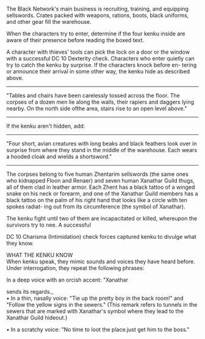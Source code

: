The Black Network's main business is recruiting, training, and equipping sellswords. Crates packed with weapons, rations, boots, black uniforms, and other gear fill the warehouse.

When the characters try to enter, determine if the four kenku inside are aware of their presence before reading the boxed text.

A character with thieves' tools can pick the lock on a door or the window with a successful DC 10 Dexterity check. Characters who enter quietly can try to catch the kenku by surprise. If the characters knock before en- tering or announce their arrival in some other way, the kenku hide as described above.

____
"Tables and chairs have been carelessly tossed across the floor. The corpses of a dozen men lie along the walls, their rapiers and daggers lying nearby. On the north side ofthe area, stairs rise to an open level above."
____

If the kenku aren't hidden, add:

____
"Four short, avian creatures with long beaks and black feathers look over in surprise from where they stand in the middle of the warehouse. Each wears a hooded cloak and wields a shortsword."
____

The corpses belong to five human Zhentarim sellswords (the same ones who kidnapped Floon and Renaer) and seven human Xanathar Guild thugs, all of them clad in leather armor. Each Zhent has a black tattoo of a winged snake on his neck or forearm, and one of the Xanathar Guild members has a black tattoo on the palm of his right hand that looks like a circle with ten spokes radiat- ing out from its circumference (the symbol of Xanathar).

The kenku fight until two of them are incapacitated or killed, whereupon the survivors try to nee. A successful

DC 10 Charisma (Intimidation) check forces captured kenku to divulge what they know.

WHAT THE KENKU KNOW  
When kenku speak, they mimic sounds and voices they have heard before. Under interrogation, they repeat the following phrases:

In a deep voice with an orcish accent: "Xanathar

sends its regards.,.  
• In a thin, nasally voice: "Tie up the pretty boy in the back room!" and "Follow the yellow signs in the sewers." (This remark refers to tunnels in the sewers that are marked with Xanathar's symbol where they lead to the Xanathar Guild hideout.)

• In a scratchy voice: "No time to loot the place.just get him to the boss."